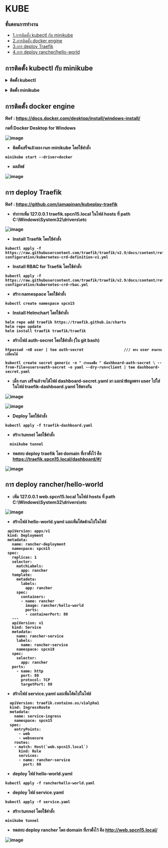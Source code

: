 # KUBE

### ขั้นตอนการทำงาน

- [1.การติดตั้ง kubectl กับ minikube](https://github.com/nawinNC/Kube#%E0%B8%81%E0%B8%B2%E0%B8%A3%E0%B8%95%E0%B8%B4%E0%B8%94%E0%B8%95%E0%B8%B1%E0%B9%89%E0%B8%87-kubectl-%E0%B8%81%E0%B8%B1%E0%B8%9A-minikube)
- [2.การติดตั้ง docker engine](https://github.com/nawinNC/Kube/edit/master/README.md#%E0%B8%81%E0%B8%B2%E0%B8%A3%E0%B8%95%E0%B8%B4%E0%B8%94%E0%B8%95%E0%B8%B1%E0%B9%89%E0%B8%87-docker-engine)
- [3.การ deploy Traefik](https://github.com/nawinNC/Kube/edit/master/README.md#%E0%B8%81%E0%B8%B2%E0%B8%A3-deploy-traefik)
- [4.การ deploy rancher/hello-world](https://github.com/nawinNC/Kube/edit/master/README.md#%E0%B8%81%E0%B8%B2%E0%B8%A3-deploy-rancherhello-world)

##  การติดตั้ง kubectl กับ minikube

<details><summary><b>ติดตั้ง kubectl</summary>

- ทำการโหลด kubectl จาก : https://kubernetes.io/docs/tasks/tools/install-kubectl-windows/ หรือใช้คำสั่ง

```
curl.exe -LO "https://dl.k8s.io/release/v1.26.0/bin/windows/amd64/kubectl.exe"
```

![image](https://user-images.githubusercontent.com/115439255/226182288-9d329324-c461-4839-85d1-0f6b2b0e51db.png)

- เข้าไปสร้าง ที่ไดฟ์ C ชื่อ : kubectl แล้วนำไฟล์ที่โหลดมาเข้าไปไว้ที่โฟลเดอร์ที่เราสร้างไว้และนำ Path ไปเพิ่มใน env

![image](https://user-images.githubusercontent.com/115439255/226182622-213c9a97-e0eb-4213-9077-c3faad8ff717.png)</details>

<details><summary><b>ติดตั้ง minikube</summary>

- ทำการโหลด minikube จาก : https://minikube.sigs.k8s.io/docs/start/ หรือ ใช้คำสั่ง

```
  New-Item -Path 'c:\' -Name 'minikube' -ItemType Directory -Force
  Invoke-WebRequest -OutFile 'c:\minikube\minikube.exe' -Uri 'https://github.com/kubernetes/minikube/releases/latest/download/minikube-windows-amd64.exe' -   UseBasicParsing
```

![image](https://user-images.githubusercontent.com/115439255/226182910-0ef2528f-031f-4350-af89-ce09ab8fd38e.png)

- ทำการติดตั้ง minikube จากนั้นตัว minikube จะสร้าง path ใน env ให้ หรือ ใช้คำสั่ง ดังนี้เพื่อ set path

```
$oldPath = [Environment]::GetEnvironmentVariable('Path', [EnvironmentVariableTarget]::Machine)
if ($oldPath.Split(';') -inotcontains 'C:\minikube'){ `
  [Environment]::SetEnvironmentVariable('Path', $('{0};C:\minikube' -f $oldPath), [EnvironmentVariableTarget]::Machine) `
}
```

- ทดสอบ minikube ใช้งานได้หรือไม่ โดยการพิมพ์คำสั่ง

```
    minikube
```
</details>
  
## การติดตั้ง docker engine

Ref : https://docs.docker.com/desktop/install/windows-install/

กดที่ Docker Desktop for Windows

![image](https://user-images.githubusercontent.com/115439255/226183934-e1b3c6e3-50f9-48dc-97b7-3b9341295e06.png)

- ติดตั้งเสร็จแล้วลอง run minikube โดยใช้คำสั่ง
```
minikube start --driver=docker
```

- ผลลัพธ์

![image](https://user-images.githubusercontent.com/115439255/226184268-fda2b321-ca93-4d82-9146-37ff61a68a82.png)

## การ deploy Traefik
Ref : https://github.com/iamapinan/kubeplay-traefik

- ทำการเพิ่ม 127.0.0.1 traefik.spcn15.local ในไฟล์ hosts ที่ path C:\Windows\System32\drivers\etc

![image](https://user-images.githubusercontent.com/115439255/226184683-cb914850-1400-4fa6-bce0-33d6973463e4.png)

- Install Traefik โดยใช้คำสั่ง

```
kubectl apply -f https://raw.githubusercontent.com/traefik/traefik/v2.9/docs/content/reference/dynamic-configuration/kubernetes-crd-definition-v1.yml
```

- Install RBAC for Traefik โดยใช้คำสั่ง
```
kubectl apply -f https://raw.githubusercontent.com/traefik/traefik/v2.9/docs/content/reference/dynamic-configuration/kubernetes-crd-rbac.yml
```

- สร้าง namespace โดยใช้คำสั่ง
```
kubectl create namespace spcn15
```

- Install Helmchart โดยใช้คำสั่ง
```
helm repo add traefik https://traefik.github.io/charts
helm repo update
helm install traefik traefik/traefik
```

- สร้างไฟล์ auth-secret โดยใช้คำสั่ง (ใน git bash)
```
htpasswd -nB user | tee auth-secret                  /// ตรง user สามารถเปลี่ยนได้

```
```
kubectl create secret generic -n " กำหนดชื่อ " dashboard-auth-secret \ --from-file=users=auth-secret -o yaml --dry-run=client | tee dashboard-secret.yaml
```
- เมื่อ run เสร็จแล้วจะได้ไฟล์ dashboard-secret.yaml มา และนำข้อมูลตรง user ไปใส่ในไฟล์ traefik-dashboard.yaml ให้ตรงกัน

![image](https://user-images.githubusercontent.com/115439255/226185679-d1b8412f-b660-4ddd-ad3a-cca8da918397.png)
  
![image](https://user-images.githubusercontent.com/115439255/226185729-0cfe5332-c8c6-412c-a915-e590f9df2bb0.png)

- Deploy โดยใช้คำสั่ง
```
kubectl apply -f traefik-dashboard.yaml
```

- สร้าง tunnel โดยใช้คำสั่ง
```
  minikube tunnel
```

- ทดสอบ deploy traefik โดย domain ที่เราตั้งไว้ คือ https://traefik.spcn15.local/dashboard/#/

![image](https://user-images.githubusercontent.com/115439255/226185931-ce817b96-c000-4b54-94b1-6b4adf95486d.png)

## การ deploy rancher/hello-world
 
- เพิ่ม 127.0.0.1 web.spcn15.local ในไฟล์ hosts ที่ path C:\Windows\System32\drivers\etc
  
![image](https://user-images.githubusercontent.com/115439255/226186917-f7771f64-9b2b-4138-acf5-a517ee8ea200.png)

- สร้างไฟล์ hello-world.yaml และเพิ่มโค้ดด้านไปในไฟล์
 ``` 
  apiVersion: apps/v1
  kind: Deployment
  metadata:
    name: rancher-deployment
    namespace: spcn15
  spec:
    replicas: 1
    selector:
      matchLabels:
        app: rancher
    template:
      metadata:
        labels:
          app: rancher
      spec:
        containers:
        - name: rancher
          image: rancher/hello-world
          ports:
          - containerPort: 80
    ---
    apiVersion: v1
    kind: Service
    metadata:
      name: rancher-service
      labels:
        name: rancher-service
      namespace: spcn18
    spec:
      selector:
        app: rancher
    ports:
      - name: http
        port: 80
        protocol: TCP
        targetPort: 80
  ```
- สร้างไฟล์ service.yaml และเพิ่มโค้ดไปในไฟล์

```
  apiVersion: traefik.containo.us/v1alpha1
  kind: IngressRoute
  metadata:
    name: service-ingress
    namespace: spcn15
  spec:
    entryPoints:
      - web
      - websecure
    routes:
    - match: Host(`web.spcn15.local`)
      kind: Rule
      services:
      - name: rancher-service
        port: 80
```
  
 - deploy ไฟล์ hello-world.yaml
  ```
  kubectl apply -f rancherhello-world.yaml
  ```
  
 - deploy ไฟล์ service.yaml
  ```
  kubectl apply -f service.yaml
  ```
  
 - สร้าง tunnel โดยใช้คำสั่ง
  ```
  minikube tunnel
  ```
 - ทดสอบ deploy rancher โดย domain ที่เราตั้งไว้ คือ http://web.spcn15.local/

  ![image](https://user-images.githubusercontent.com/115439255/226188011-60a11116-109c-42a1-b530-daf584de9219.png)
